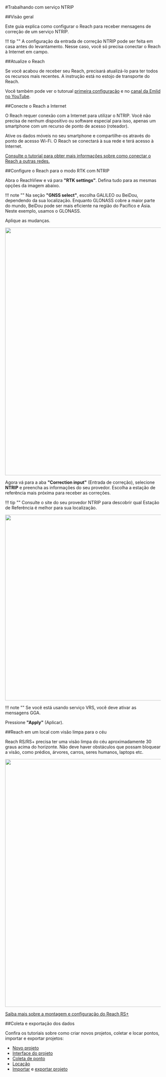 #Trabalhando com serviço NTRIP

##Visão geral

Este guia explica como configurar o Reach para receber mensagens de correção de um serviço NTRIP.

!!! tip ""
	A configuração da entrada de correção NTRIP pode ser feita em casa antes do levantamento. Nesse caso, você só precisa conectar o Reach à Internet em campo.

##Atualize o Reach

Se você acabou de receber seu Reach, precisará atualizá-lo para ter todos os recursos mais recentes. A instrução está no estojo de transporte do Reach.

Você também pode ver o tutorual [primeira configuração](../../../quickstart/first-setup) e no [canal da Emlid no YouTube](https://www.youtube.com/watch?v=fIY__hNjcNI).

##Conecte o Reach a Internet

O Reach requer conexão com a Internet para utilizar o NTRIP. Você não precisa de nenhum dispositivo ou software especial para isso, apenas um smartphone com um recurso de ponto de acesso (roteador).

Ative os dados móveis no seu smartphone e compartilhe-os através do ponto de acesso Wi-Fi. O Reach se conectará à sua rede e terá acesso à Internet.

[Consulte o tutorial para obter mais informações sobre como conectar o Reach a outras redes.](../../tutorials/connecting-to-the-internet/)

##Configure o Reach para o modo RTK com NTRIP

Abra o ReachView e vá para **"RTK settings"**. Defina tudo para as mesmas opções da imagem abaixo.

!!! note ""
	Na seção **"GNSS select"**, escolha GALILEO ou BeiDou, dependendo da sua localização. Enquanto GLONASS cobre a maior parte do mundo, BeiDou pode ser mais eficiente na região do Pacífico e Ásia. Neste exemplo, usamos o GLONASS.

Aplique as mudanças.

<div style="text-align: center;"><img src="../img/quickstart/ntrip-workflow/rtk-settings.png" style="width: 800px;"></div>

Agora vá para a aba **"Correction input"** (Entrada de correção), selecione **NTRIP** e preencha as informações do seu provedor. Escolha a estação de referência mais próxima para receber as correções.

!!! tip ""
	Consulte o site do seu provedor NTRIP para descobrir qual Estação de Referência é melhor para sua localização.

<div style="text-align: center;"><img src="../img/quickstart/ntrip-workflow/ntrip-correction-input.png" style="width: 600px;"></div>

!!! note ""
	Se você está usando serviço VRS, você deve ativar as mensagens GGA.

Pressione **"Apply"** (Aplicar).

##Reach em um local com visão limpa para o céu

Reach RS/RS+ precisa ter uma visão limpa do céu aproximadamente 30 graus acima do horizonte. Não deve haver obstáculos que possam bloquear a visão, como prédios, árvores, carros, seres humanos, laptops etc.

<div style="text-align: center;"><img src="../img/quickstart/ntrip-workflow/skyview-obstacles.png" style="width: 800px;"></div>

[Saiba mais sobre a montagem e configuração do Reach RS+](https://docs.emlid.com/reachrs/placement/)

##Coleta e exportação dos dados

Confira os tutoriais sobre como criar novos projetos, coletar e locar pontos, importar e exportar projetos:

* [Novo projeto](../../reachview/survey/#criando-um-novo-projeto)
* [Interface do projeto](../../reachview/survey/#interface-do-projeto)
* [Coleta de ponto](../../reachview/survey/#coletando-pontos)
* [Locação](../../reachview/survey/#locacao-de-pontos)
* [Importar](../../reachview/survey/#importando-pontos) e [exportar projeto](../../reachview/survey/#exportando-dados)

